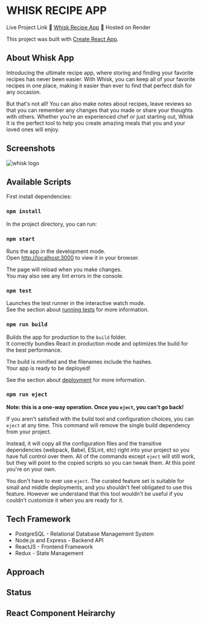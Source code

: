# WHISK RECIPE APP

Live Project Link 🔗 [Whisk Recipe App](https://whisk-frontend-kelc14.onrender.com) 🔗 Hosted on Render

This project was built with [Create React App](https://github.com/facebook/create-react-app).


## About Whisk App

Introducing the ultimate recipe app, where storing and finding your favorite recipes has never been easier.  With Whisk, you can keep all of your favorite recipes in one place, making it easier than ever to find that perfect dish for any occasion.

But that's not all! You can also make notes about recipes, leave reviews so that you can remember any changes that you made or share your thoughts with others. Whether you're an experienced chef or just starting out, Whisk It is the perfect tool to help you create amazing meals that you and your loved ones will enjoy.

## Screenshots
![whisk logo](https://raw.githubusercontent.com/kelc14/capstone_recipe_app/master/./readme_images/whisk_logo.png)

## Available Scripts

First install dependencies:
### `npm install`

In the project directory, you can run:

### `npm start`

Runs the app in the development mode.\
Open [http://localhost:3000](http://localhost:3000) to view it in your browser.

The page will reload when you make changes.\
You may also see any lint errors in the console.

### `npm test`

Launches the test runner in the interactive watch mode.\
See the section about [running tests](https://facebook.github.io/create-react-app/docs/running-tests) for more information.

### `npm run build`

Builds the app for production to the `build` folder.\
It correctly bundles React in production mode and optimizes the build for the best performance.

The build is minified and the filenames include the hashes.\
Your app is ready to be deployed!

See the section about [deployment](https://facebook.github.io/create-react-app/docs/deployment) for more information.

### `npm run eject`

**Note: this is a one-way operation. Once you `eject`, you can't go back!**

If you aren't satisfied with the build tool and configuration choices, you can `eject` at any time. This command will remove the single build dependency from your project.

Instead, it will copy all the configuration files and the transitive dependencies (webpack, Babel, ESLint, etc) right into your project so you have full control over them. All of the commands except `eject` will still work, but they will point to the copied scripts so you can tweak them. At this point you're on your own.

You don't have to ever use `eject`. The curated feature set is suitable for small and middle deployments, and you shouldn't feel obligated to use this feature. However we understand that this tool wouldn't be useful if you couldn't customize it when you are ready for it.


## Tech Framework
* PostgreSQL - Relational Database Management System
* Node.js and Express - Backend API
* ReactJS - Frontend Framework
* Redux - State Management

## Approach
## Status
## React Component Heirarchy

